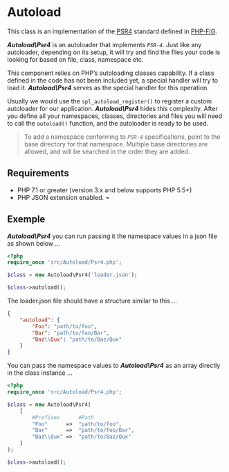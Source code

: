 # Autoload

This class is an implementation of the [PSR4](https://www.php-fig.org/psr/psr-4/) standard defined in [PHP-FIG](https://www.php-fig.org/).

***Autoload\Psr4*** is an autoloader that implements *`PSR-4`*. Just like any autoloader, depending on its setup, it will try and find the files your code is looking for based on file, class, namespace etc.

This component relies on PHP’s autoloading classes capability. If a class defined in the code has not been included yet, a special handler will try to load it. ***Autoload\Psr4*** serves as the special handler for this operation. 

Usually we would use the ```spl_autoload_register()``` to register a custom autoloader for our application. ***Autoload\Psr4*** hides this complexity. After you define all your namespaces, classes, directories and files you will need to call the ```autoload()``` function, and the autoloader is ready to be used.


>To add a namespace conforming to *`PSR-4`* specifications, point to the base directory for that namespace. Multiple base directories are allowed, and will be searched in the order they are added.

## Requirements
- PHP 7.1 or greater (version 3.x and below supports PHP 5.5+)
- PHP JSON extension enabled.
=


## Exemple

***Autoload\Psr4*** you can run passing it the namespace values in a json file as shown below ...

```php
<?php
require_once 'src/Autoload/Psr4.php';

$class = new Autoload\Psr4('loader.json');

$class->autoload();
```

The loader.json file should have a structure similar to this ...

```json
{
    "autoload": {
        "Foo": "path/to/foo",
        "Bar": "path/to/foo/Bar",
        "Baz\\Qux": "path/to/Baz/Qux"
    }
}
```

You can pass the namespace values to ***Autoload\Psr4*** as an array directly in the class instance ...

```php
<?php
require_once 'src/Autoload/Psr4.php';

$class = new Autoload\Psr4(
    [
        #Prefixes      #Path
        "Foo"      =>  "path/to/foo",
        "Bar"      =>  "path/to/foo/Bar",
        "Baz\\Qux" =>  "path/to/Baz/Qux"
    ]
);

$class->autoload();
```
